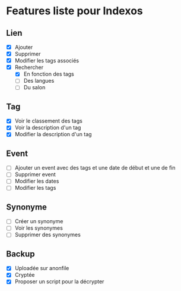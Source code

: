# Features liste pour Indexos

## Lien

- [x] Ajouter
- [x] Supprimer
- [x] Modifier les tags associés
- [x] Rechercher
  - [x] En fonction des tags
  - [ ] Des langues
  - [ ] Du salon

## Tag

- [x] Voir le classement des tags
- [x] Voir la description d'un tag
- [x] Modifier la description d'un tag

## Event

- [ ] Ajouter un event avec des tags et une date de début et une de fin
- [ ] Supprimer event
- [ ] Modifier les dates
- [ ] Modifier les tags

## Synonyme

- [ ] Créer un synonyme
- [ ] Voir les synonymes
- [ ] Supprimer des synonymes

## Backup

- [x] Uploadée sur anonfile
- [x] Cryptée
- [x] Proposer un script pour la décrypter
